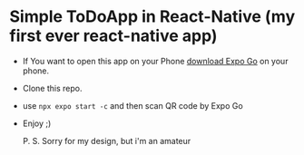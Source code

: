 # Simple ToDoApp in React-Native (my first ever react-native app)

- If You want to open this app on your Phone [download Expo Go](https://expo.dev/go) on your phone.
- Clone this repo.
- use `npx expo start -c` and then scan QR code by Expo Go
- Enjoy ;)

  P. S. Sorry for my design, but i'm an amateur
